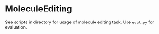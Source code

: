# MoleculeEditing

See scripts in directory for usage of molecule editing task. Use `eval.py` for evaluation.